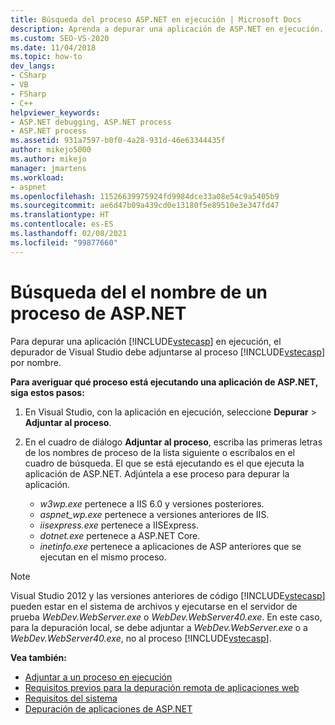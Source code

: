 ```yaml
---
title: Búsqueda del proceso ASP.NET en ejecución | Microsoft Docs
description: Aprenda a depurar una aplicación de ASP.NET en ejecución. Puede adjuntar el depurador de Visual Studio al proceso de ASP.NET por nombre.
ms.custom: SEO-VS-2020
ms.date: 11/04/2018
ms.topic: how-to
dev_langs:
- CSharp
- VB
- FSharp
- C++
helpviewer_keywords:
- ASP.NET debugging, ASP.NET process
- ASP.NET process
ms.assetid: 931a7597-b0f0-4a28-931d-46e63344435f
author: mikejo5000
ms.author: mikejo
manager: jmartens
ms.workload:
- aspnet
ms.openlocfilehash: 11526639975924fd9984dce33a08e54c9a5405b9
ms.sourcegitcommit: ae6d47b09a439cd0e13180f5e89510e3e347fd47
ms.translationtype: HT
ms.contentlocale: es-ES
ms.lasthandoff: 02/08/2021
ms.locfileid: "99877660"
---
```

# <a name="find-the-name-of-the-aspnet-process"></a>Búsqueda del el nombre de un proceso de ASP.NET

Para depurar una aplicación [!INCLUDE[vstecasp](../code-quality/includes/vstecasp_md.md)] en ejecución, el depurador de Visual Studio debe adjuntarse al proceso [!INCLUDE[vstecasp](../code-quality/includes/vstecasp_md.md)] por nombre.

**Para averiguar qué proceso está ejecutando una aplicación de ASP.NET, siga estos pasos:**

1. En Visual Studio, con la aplicación en ejecución, seleccione **Depurar** > **Adjuntar al proceso**.

1. En el cuadro de diálogo **Adjuntar al proceso**, escriba las primeras letras de los nombres de proceso de la lista siguiente o escríbalos en el cuadro de búsqueda. El que se está ejecutando es el que ejecuta la aplicación de ASP.NET. Adjúntela a ese proceso para depurar la aplicación.

    - *w3wp.exe* pertenece a IIS 6.0 y versiones posteriores.
    - *aspnet_wp.exe* pertenece a versiones anteriores de IIS.
    - *iisexpress.exe* pertenece a IISExpress.
    - *dotnet.exe* pertenece a ASP.NET Core.
    - *inetinfo.exe* pertenece a aplicaciones de ASP anteriores que se ejecutan en el mismo proceso.

>[!NOTE]
>Visual Studio 2012 y las versiones anteriores de código [!INCLUDE[vstecasp](../code-quality/includes/vstecasp_md.md)] pueden estar en el sistema de archivos y ejecutarse en el servidor de prueba *WebDev.WebServer.exe* o *WebDev.WebServer40.exe*. En este caso, para la depuración local, se debe adjuntar a *WebDev.WebServer.exe* o a *WebDev.WebServer40.exe*, no al proceso [!INCLUDE[vstecasp](../code-quality/includes/vstecasp_md.md)].

**Vea también:**

- [Adjuntar a un proceso en ejecución](../debugger/attach-to-running-processes-with-the-visual-studio-debugger.md)
- [Requisitos previos para la depuración remota de aplicaciones web](remote-debugging-aspnet-on-a-remote-iis-7-5-computer.md)
- [Requisitos del sistema](../debugger/aspnet-debugging-system-requirements.md)
- [Depuración de aplicaciones de ASP.NET](../debugger/how-to-enable-debugging-for-aspnet-applications.md)
